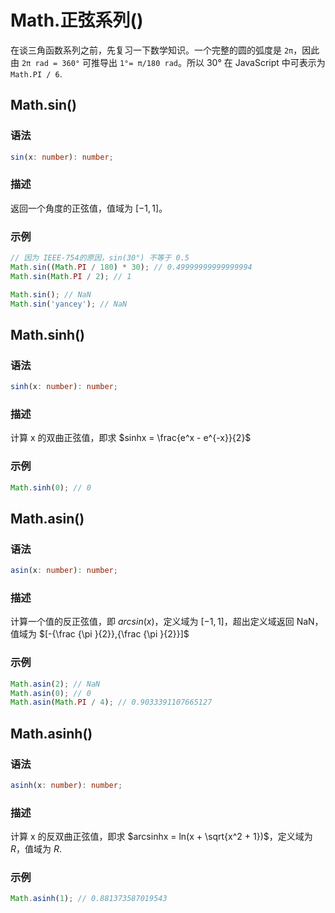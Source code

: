 # Math.正弦系列()

在谈三角函数系列之前，先复习一下数学知识。一个完整的圆的弧度是 `2π`，因此由 `2π rad = 360°` 可推导出 `1°= π/180 rad`。所以 30° 在 JavaScript 中可表示为 `Math.PI / 6`.

## Math.sin()

### 语法

```ts
sin(x: number): number;
```

### 描述

返回一个角度的正弦值，值域为 $[-1, 1]$。

### 示例

```js
// 因为 IEEE-754的原因，sin(30°) 不等于 0.5
Math.sin((Math.PI / 180) * 30); // 0.49999999999999994
Math.sin(Math.PI / 2); // 1

Math.sin(); // NaN
Math.sin('yancey'); // NaN
```

## Math.sinh() <Badge text="ES6"/>

### 语法

```ts
sinh(x: number): number;
```

### 描述

计算 x 的双曲正弦值，即求 $sinhx = \frac{e^x - e^{-x}}{2}$

### 示例

```js
Math.sinh(0); // 0
```

## Math.asin()

### 语法

```ts
asin(x: number): number;
```

### 描述

计算一个值的反正弦值，即 $arcsin(x)$，定义域为 $[-1, 1]$，超出定义域返回 NaN，值域为 $[-{\frac  {\pi }{2}},{\frac  {\pi }{2}}]$

### 示例

```js
Math.asin(2); // NaN
Math.asin(0); // 0
Math.asin(Math.PI / 4); // 0.9033391107665127
```

## Math.asinh() <Badge text="ES6"/>

### 语法

```ts
asinh(x: number): number;
```

### 描述

计算 x 的反双曲正弦值，即求 $arcsinhx = ln(x + \sqrt{x^2 + 1})$，定义域为 $R$，值域为 $R$.

### 示例

```js
Math.asinh(1); // 0.881373587019543
```
